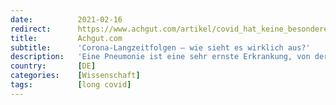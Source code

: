 ```yaml
---
date:          2021-02-16
redirect:      https://www.achgut.com/artikel/covid_hat_keine_besonderen_langzeitfolgen
title:         Achgut.com
subtitle:      'Corona-Langzeitfolgen – wie sieht es wirklich aus?'
description:   'Eine Pneumonie ist eine sehr ernste Erkrankung, von der man sich nach Abheilung der Primärsymptome (Husten, Fieber, Atemnot) wochenlang erholen muss. Was ist von den Langzeitfolgen einer COVID-Pneumonie zu halten, von denen neuerdings immer wieder zu lesen ist? Sie sind im Vergleich mit den Folgen viraler Infekte durch andere Erregern nicht ungewöhnlich.'
country:       [DE]
categories:    [Wissenschaft]
tags:          [long covid]
---
```

